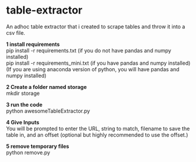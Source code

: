 # table-extractor
An adhoc table extractor that i created to scrape tables and throw it into a csv file.


<strong>1 install requirements</strong><br>
	pip install -r requirements.txt (if you do not have pandas and numpy installed)<br>
	pip install -r requirements_mini.txt (if you have pandas and numpy installed) <br>
	(If you are using anaconda version of python, you will have pandas and numpy installed)<br>
  
<strong>2 Create a folder named storage</strong><br>
	mkdir storage

<strong>3 run the code</strong><br>
	python awesomeTableExtractor.py
  
<strong>4 Give Inputs</strong><br>
  You will be prompted to enter the URL, string to match, filename to save the table in, and an offset (optional but highly recommended to use the offset.)

<strong>5 remove temporary files </strong><br>
	python remove.py
